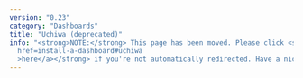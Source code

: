 ```yaml
---
version: "0.23"
category: "Dashboards"
title: "Uchiwa (deprecated)"
info: "<strong>NOTE:</strong> This page has been moved. Please click <strong><a
  href=install-a-dashboard#uchiwa
  >here</a></strong> if you're not automatically redirected. Have a nice day!"
---
```


<meta http-equiv="refresh" content="1;url=install-a-dashboard#uchiwa">
